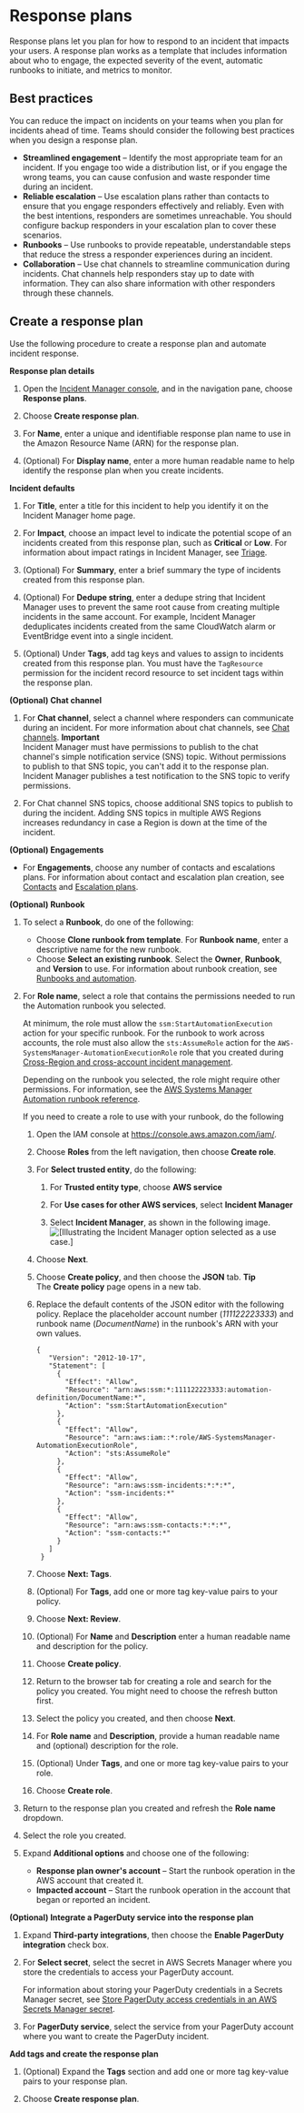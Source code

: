 # Response plans<a name="response-plans"></a>

 Response plans let you plan for how to respond to an incident that impacts your users\. A response plan works as a template that includes information about who to engage, the expected severity of the event, automatic runbooks to initiate, and metrics to monitor\. 

## Best practices<a name="response-plan-best-practices"></a>

You can reduce the impact on incidents on your teams when you plan for incidents ahead of time\. Teams should consider the following best practices when you design a response plan\.
+ **Streamlined engagement** – Identify the most appropriate team for an incident\. If you engage too wide a distribution list, or if you engage the wrong teams, you can cause confusion and waste responder time during an incident\. 
+ **Reliable escalation** – Use escalation plans rather than contacts to ensure that you engage responders effectively and reliably\. Even with the best intentions, responders are sometimes unreachable\. You should configure backup responders in your escalation plan to cover these scenarios\. 
+ **Runbooks** – Use runbooks to provide repeatable, understandable steps that reduce the stress a responder experiences during an incident\.
+ **Collaboration** – Use chat channels to streamline communication during incidents\. Chat channels help responders stay up to date with information\. They can also share information with other responders through these channels\. 

## Create a response plan<a name="response-plans-create"></a>

Use the following procedure to create a response plan and automate incident response\.

**Response plan details**

1. Open the [Incident Manager console](https://console.aws.amazon.com/systems-manager/incidents/home), and in the navigation pane, choose **Response plans**\.

1. Choose **Create response plan**\.

1. For **Name**, enter a unique and identifiable response plan name to use in the Amazon Resource Name \(ARN\) for the response plan\.

1. \(Optional\) For **Display name**, enter a more human readable name to help identify the response plan when you create incidents\.

**Incident defaults**

1. For **Title**, enter a title for this incident to help you identify it on the Incident Manager home page\.

1. For **Impact**, choose an impact level to indicate the potential scope of an incidents created from this response plan, such as **Critical** or **Low**\. For information about impact ratings in Incident Manager, see [Triage](incident-lifecycle.md#triage)\.

1. \(Optional\) For **Summary**, enter a brief summary the type of incidents created from this response plan\.

1. \(Optional\) For **Dedupe string**, enter a dedupe string that Incident Manager uses to prevent the same root cause from creating multiple incidents in the same account\. For example, Incident Manager deduplicates incidents created from the same CloudWatch alarm or EventBridge event into a single incident\.

1. \(Optional\) Under **Tags**, add tag keys and values to assign to incidents created from this response plan\. You must have the `TagResource` permission for the incident record resource to set incident tags within the response plan\.

**\(Optional\) Chat channel**

1. For **Chat channel**, select a channel where responders can communicate during an incident\. For more information about chat channels, see [Chat channels](chat.md)\. 
**Important**  
Incident Manager must have permissions to publish to the chat channel's simple notification service \(SNS\) topic\. Without permissions to publish to that SNS topic, you can't add it to the response plan\. Incident Manager publishes a test notification to the SNS topic to verify permissions\.

1. For Chat channel SNS topics, choose additional SNS topics to publish to during the incident\. Adding SNS topics in multiple AWS Regions increases redundancy in case a Region is down at the time of the incident\.

**\(Optional\) Engagements**
+ For **Engagements**, choose any number of contacts and escalations plans\. For information about contact and escalation plan creation, see [Contacts](contacts.md) and [Escalation plans](escalation.md)\.

**\(Optional\) Runbook**

1. To select a **Runbook**, do one of the following:
   + Choose **Clone runbook from template**\. For **Runbook name**, enter a descriptive name for the new runbook\. 
   + Choose **Select an existing runbook**\. Select the **Owner**, **Runbook**, and **Version** to use\. For information about runbook creation, see [Runbooks and automation](runbooks.md)\.

1. For **Role name**, select a role that contains the permissions needed to run the Automation runbook you selected\. 

   At minimum, the role must allow the `ssm:StartAutomationExecution` action for your specific runbook\. For the runbook to work across accounts, the role must also allow the `sts:AssumeRole` action for the `AWS-SystemsManager-AutomationExecutionRole` role that you created during [Cross\-Region and cross\-account incident management](incident-manager-cross-account-cross-region.md)\. 

   Depending on the runbook you selected, the role might require other permissions\. For information, see the [AWS Systems Manager Automation runbook reference](https://docs.aws.amazon.com/systems-manager-automation-runbooks/latest/userguide/automation-runbook-reference.html)\.

   If you need to create a role to use with your runbook, do the following

   1. Open the IAM console at [https://console\.aws\.amazon\.com/iam/](https://console.aws.amazon.com/iam/)\.

   1. Choose **Roles** from the left navigation, then choose **Create role**\.

   1. For **Select trusted entity**, do the following:

      1. For **Trusted entity type**, choose **AWS service**

      1. For **Use cases for other AWS services**, select **Incident Manager**

      1. Select **Incident Manager**, as shown in the following image\.  
![\[Illustrating the Incident Manager option selected as a use case.\]](http://docs.aws.amazon.com/incident-manager/latest/userguide/images/iam_use_cases_for_response-plans.png)

   1. Choose **Next**\.

   1. Choose **Create policy**, and then choose the **JSON** tab\. 
**Tip**  
The **Create policy** page opens in a new tab\.

   1. Replace the default contents of the JSON editor with the following policy\. Replace the placeholder account number \(*111122223333*\) and runbook name \(*DocumentName*\) in the runbook's ARN with your own values\.

      ```
      {
         "Version": "2012-10-17",
         "Statement": [
           {
             "Effect": "Allow",
             "Resource": "arn:aws:ssm:*:111122223333:automation-definition/DocumentName:*",
             "Action": "ssm:StartAutomationExecution"
           },
           {
             "Effect": "Allow",
             "Resource": "arn:aws:iam::*:role/AWS-SystemsManager-AutomationExecutionRole",
             "Action": "sts:AssumeRole"
           },
           {
             "Effect": "Allow",
             "Resource": "arn:aws:ssm-incidents:*:*:*",
             "Action": "ssm-incidents:*"
           },
           {
             "Effect": "Allow",
             "Resource": "arn:aws:ssm-contacts:*:*:*",
             "Action": "ssm-contacts:*"
           }
         ]
       }
      ```

   1. Choose **Next: Tags**\.

   1. \(Optional\) For **Tags**, add one or more tag key\-value pairs to your policy\.

   1. Choose **Next: Review**\.

   1. \(Optional\) For **Name** and **Description** enter a human readable name and description for the policy\.

   1. Choose **Create policy**\.

   1. Return to the browser tab for creating a role and search for the policy you created\. You might need to choose the refresh button first\.

   1. Select the policy you created, and then choose **Next**\.

   1. For **Role name** and **Description**, provide a human readable name and \(optional\) description for the role\.

   1. \(Optional\) Under **Tags**, and one or more tag key\-value pairs to your role\.

   1. Choose **Create role**\.

1. Return to the response plan you created and refresh the **Role name** dropdown\.

1. Select the role you created\.

1. Expand **Additional options** and choose one of the following:
   + **Response plan owner's account** – Start the runbook operation in the AWS account that created it\.
   + **Impacted account** – Start the runbook operation in the account that began or reported an incident\. 

**\(Optional\) Integrate a PagerDuty service into the response plan**<a name="anchor-pagerduty"></a>

1. Expand **Third\-party integrations**, then choose the **Enable PagerDuty integration** check box\.

1. For **Select secret**, select the secret in AWS Secrets Manager where you store the credentials to access your PagerDuty account\.

   For information about storing your PagerDuty credentials in a Secrets Manager secret, see [Store PagerDuty access credentials in an AWS Secrets Manager secret](integrations-pagerduty-secret.md)\.

1. For **PagerDuty service**, select the service from your PagerDuty account where you want to create the PagerDuty incident\.

**Add tags and create the response plan**

1. \(Optional\) Expand the **Tags** section and add one or more tag key\-value pairs to your response plan\.

1. Choose **Create response plan**\.

    